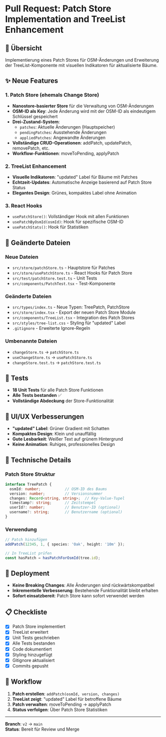 # Pull Request: Patch Store Implementation and TreeList Enhancement

## 🎯 Übersicht
Implementierung eines Patch Stores für OSM-Änderungen und Erweiterung der TreeList-Komponente mit visuellen Indikatoren für aktualisierte Bäume.

## ✨ Neue Features

### 1. Patch Store (ehemals Change Store)
- **Nanostore-basierter Store** für die Verwaltung von OSM-Änderungen
- **OSM-ID als Key**: Jede Änderung wird mit der OSM-ID als eindeutigem Schlüssel gespeichert
- **Drei-Zustand-System**: 
  - `patches`: Aktuelle Änderungen (Hauptspeicher)
  - `pendingPatches`: Ausstehende Änderungen
  - `appliedPatches`: Angewandte Änderungen
- **Vollständige CRUD-Operationen**: addPatch, updatePatch, removePatch, etc.
- **Workflow-Funktionen**: moveToPending, applyPatch

### 2. TreeList Enhancement
- **Visuelle Indikatoren**: "updated" Label für Bäume mit Patches
- **Echtzeit-Updates**: Automatische Anzeige basierend auf Patch Store Status
- **Elegantes Design**: Grünes, kompaktes Label ohne Animation

### 3. React Hooks
- `usePatchStore()`: Vollständiger Hook mit allen Funktionen
- `usePatchByOsmId(osmId)`: Hook für spezifische OSM-ID
- `usePatchStats()`: Hook für Statistiken

## 📁 Geänderte Dateien

### Neue Dateien
- `src/store/patchStore.ts` - Hauptstore für Patches
- `src/store/usePatchStore.ts` - React Hooks für Patch Store
- `src/test/patchStore.test.ts` - Unit Tests
- `src/components/PatchTest.tsx` - Test-Komponente

### Geänderte Dateien
- `src/types/index.ts` - Neue Typen: TreePatch, PatchStore
- `src/store/index.tsx` - Export der neuen Patch Store Module
- `src/components/TreeList.tsx` - Integration des Patch Stores
- `src/styles/tree-list.css` - Styling für "updated" Label
- `.gitignore` - Erweiterte Ignore-Regeln

### Umbenannte Dateien
- `changeStore.ts` → `patchStore.ts`
- `useChangeStore.ts` → `usePatchStore.ts`
- `changeStore.test.ts` → `patchStore.test.ts`

## 🧪 Tests
- **18 Unit Tests** für alle Patch Store Funktionen
- **Alle Tests bestanden** ✅
- **Vollständige Abdeckung** der Store-Funktionalität

## 🎨 UI/UX Verbesserungen
- **"updated" Label**: Grüner Gradient mit Schatten
- **Kompaktes Design**: Klein und unauffällig
- **Gute Lesbarkeit**: Weißer Text auf grünem Hintergrund
- **Keine Animation**: Ruhiges, professionelles Design

## 🔧 Technische Details

### Patch Store Struktur
```typescript
interface TreePatch {
  osmId: number;           // OSM-ID des Baums
  version: number;         // Versionsnummer
  changes: Record<string, string>;  // Key-Value-Tupel
  timestamp?: string;      // Zeitstempel
  userId?: number;         // Benutzer-ID (optional)
  username?: string;       // Benutzername (optional)
}
```

### Verwendung
```typescript
// Patch hinzufügen
addPatch(12345, 1, { species: 'Oak', height: '10m' });

// In TreeList prüfen
const hasPatch = hasPatchForOsmId(tree.id);
```

## 🚀 Deployment
- **Keine Breaking Changes**: Alle Änderungen sind rückwärtskompatibel
- **Inkrementelle Verbesserung**: Bestehende Funktionalität bleibt erhalten
- **Sofort einsatzbereit**: Patch Store kann sofort verwendet werden

## 📋 Checkliste
- [x] Patch Store implementiert
- [x] TreeList erweitert
- [x] Unit Tests geschrieben
- [x] Alle Tests bestanden
- [x] Code dokumentiert
- [x] Styling hinzugefügt
- [x] Gitignore aktualisiert
- [x] Commits gepusht

## 🔄 Workflow
1. **Patch erstellen**: `addPatch(osmId, version, changes)`
2. **TreeList zeigt**: "updated" Label für betroffene Bäume
3. **Patch verwalten**: moveToPending → applyPatch
4. **Status verfolgen**: Über Patch Store Statistiken

---

**Branch**: `v2` → `main`  
**Status**: Bereit für Review und Merge